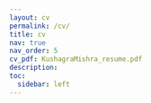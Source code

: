 ```yaml
---
layout: cv
permalink: /cv/
title: cv
nav: true
nav_order: 5
cv_pdf: KushagraMishra_resume.pdf
description:
toc:
  sidebar: left
---
```

